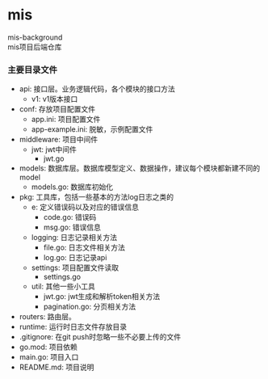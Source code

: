 # mis
mis-background  
mis项目后端仓库

### 主要目录文件
- api: 接口层。业务逻辑代码，各个模块的接口方法
    - v1: v1版本接口
- conf: 存放项目配置文件
    - app.ini: 项目配置文件
    - app-example.ini: 脱敏，示例配置文件
- middleware: 项目中间件
    - jwt: jwt中间件
        - jwt.go
- models: 数据库层。数据库模型定义、数据操作，建议每个模块都新建不同的model
    - models.go: 数据库初始化
- pkg: 工具库，包括一些基本的方法log日志之类的
    - e: 定义错误码以及对应的错误信息
        - code.go: 错误码
        - msg.go: 错误信息
    - logging: 日志记录相关方法
        - file.go: 日志文件相关方法
        - log.go: 日志记录api
    - settings: 项目配置文件读取
        - settings.go
    - util: 其他一些小工具
        - jwt.go: jwt生成和解析token相关方法
        - pagination.go: 分页相关方法
- routers: 路由层。
- runtime: 运行时日志文件存放目录
- .gitignore: 在git push时忽略一些不必要上传的文件
- go.mod: 项目依赖
- main.go: 项目入口
- README.md: 项目说明